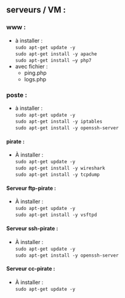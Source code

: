 ## serveurs / VM :

### www : 
- à installer :  
`sudo apt-get update -y`  
`sudo apt-get install -y apache`  
`sudo apt-get install –y php7  ` 
- avec fichier :
    - ping.php 
    - logs.php
### poste :
- à installer :  
`sudo apt-get update -y`    
`sudo apt-get install -y iptables`  
`sudo apt-get install -y openssh-server`



#### pirate :
- À installer :  
`sudo apt-get update -y`    
`sudo apt-get install -y wireshark`  
`sudo apt-get install -y tcpdump`  

<!-- `sudo apt-get install -y filezilla`  
`sudo apt-get install -y ftp`  
`sudo apt-get install -y sleuthkit`   -->


<!-- `sudo apt-get install -y ssh`   -->

#### Serveur ftp-pirate :
- À installer :  
`sudo apt-get update -y`    
`sudo apt-get install -y vsftpd` 

#### Serveur ssh-pirate :
- À installer :  
`sudo apt-get update -y`  
`sudo apt-get install -y openssh-server`


#### Serveur cc-pirate :
- À installer :  
`sudo apt-get update -y`  



